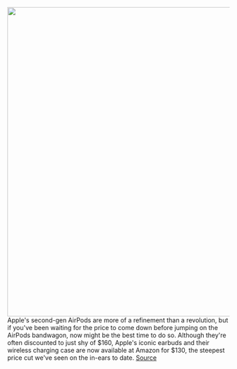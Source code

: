 <img src='https://cdn.vox-cdn.com/thumbor/bVp5ybwDgEh5GOqjgPvlj0bwRIg=/0x0:2040x1360/1200x800/filters:focal(857x517:1183x843)/cdn.vox-cdn.com/uploads/chorus_image/image/69709203/akrales_190327_3315_0019.0.jpg' width='700px' /><br/>
Apple's second-gen AirPods are more of a refinement than a revolution, but if you've been waiting for the price to come down before jumping on the AirPods bandwagon, now might be the best time to do so. Although they're often discounted to just shy of $160, Apple's iconic earbuds and their wireless charging case are now available at Amazon for $130, the steepest price cut we've seen on the in-ears to date.
<a href='https://www.theverge.com/good-deals/2021/8/11/22617634/apple-airpods-wireless-charging-case-playstation-5-hd-camera-amazon-kindle-paperwhite-deal-sale'> Source <a/>